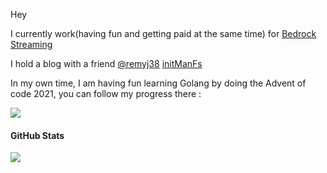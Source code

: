 Hey

I currently work(having fun and getting paid at the same time) for [Bedrock Streaming](https://www.bedrockstreaming.com/)

I hold a blog with a friend [@remyj38](https://github.com/remyj38) [initManFs](https://initmanfs.eu/en/)

In my own time, I am having fun learning Golang by doing the Advent of code 2021, you can follow my progress there :

[![](https://github-readme-stats.vercel.app/api/pin?&bg_color=30,e96443,904e95&title_color=fff&text_color=fff&username=arthurzinck&repo=advent-of-code-2021)](https://github.com/arthurzinck/advent-of-code-2021)

#### GitHub Stats
[![](https://github-readme-stats.vercel.app/api?username=arthurzinck&show_icons=true&count_private=true&include_all_commits=true)](https://github.com/arthuzinck)
